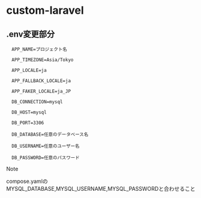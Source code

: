 # custom-laravel
## .env変更部分
 ```
   APP_NAME=プロジェクト名

   APP_TIMEZONE=Asia/Tokyo

   APP_LOCALE=ja

   APP_FALLBACK_LOCALE=ja

   APP_FAKER_LOCALE=ja_JP

   DB_CONNECTION=mysql

   DB_HOST=mysql

   DB_PORT=3306

   DB_DATABASE=任意のデータベース名

   DB_USERNAME=任意のユーザー名

   DB_PASSWORD=任意のパスワード
   ```
> [!Note]
> compose.yamlのMYSQL_DATABASE,MYSQL_USERNAME,MYSQL_PASSWORDと合わせること
